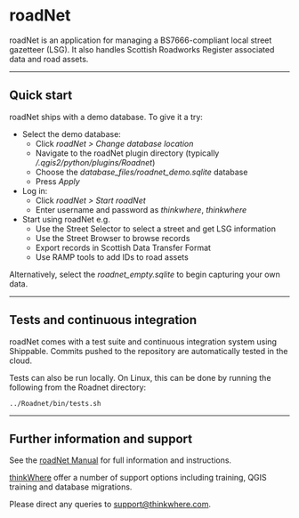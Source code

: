 # roadNet

roadNet is an application for managing a BS7666-compliant local street gazetteer (LSG).  It also handles Scottish Roadworks Register associated data and road assets.

----
## Quick start

roadNet ships with a demo database.  To give it a try:

*  Select the demo database:
    +  Click _roadNet > Change database location_
    +  Navigate to the roadNet plugin directory (typically _<username>/.qgis2/python/plugins/Roadnet_)
    +  Choose the _database_files/roadnet_demo.sqlite_ database
    +  Press _Apply_
*  Log in:
    +  Click _roadNet > Start roadNet_
    +  Enter username and password as _thinkwhere_, _thinkwhere_
*  Start using roadNet e.g.
    +  Use the Street Selector to select a street and get LSG information
    +  Use the Street Browser to browse records
    +  Export records in Scottish Data Transfer Format
    +  Use RAMP tools to add IDs to road assets

Alternatively, select the _roadnet_empty.sqlite_ to begin capturing your own data.

----
## Tests and continuous integration

roadNet comes with a test suite and continuous integration system using Shippable.  Commits pushed to the repository are automatically tested in the cloud.

Tests can also be run locally.  On Linux, this can be done by running the following from the Roadnet directory:

```
../Roadnet/bin/tests.sh
```

----
## Further information and support

See the [roadNet Manual](http://www.thinkwhere.com/files/4014/5572/6600/roadNet_Manual_-_edited_14-01-2016.pdf) for full information and instructions.

[thinkWhere](http://www.thinkwhere.com) offer a number of support options including training, QGIS training and database migrations.

Please direct any queries to [support@thinkwhere.com](mailto://support@thinkwhere.com).
